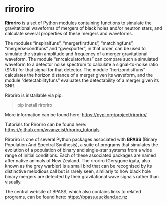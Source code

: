 # riroriro

**Riroriro** is a set of Python modules containing functions to simulate the gravitational waveforms of mergers of black holes and/or neutron stars, and calculate several properties of these mergers and waveforms.

The modules “inspiralfuns”, “mergerfirstfuns”, “matchingfuns”, “mergersecondfuns” and “gwexporter”, in that order, can be used to simulate the strain amplitude and frequency of a merger gravitational waveform. The module “snrcalculatorfuns” can compare such a simulated waveform to a detector noise spectrum to calculate a signal-to-noise ratio (SNR) for that signal for that detector. The module “horizondistfuns” calculates the horizon distance of a merger given its waveform, and the module “detectabilityfuns” evaluates the detectability of a merger given its SNR.

Riroriro is installable via pip:

> pip install riroriro

More information can be found here: https://pypi.org/project/riroriro/

Tutorials for Riroriro can be found here: https://github.com/wvanzeist/riroriro_tutorials

Riroriro is one of several Python packages associated with **BPASS** (Binary Population And Spectral Synthesis), a suite of programs that simulates the evolution of a population of binary and single-star systems from a wide range of initial conditions. Each of these associated packages are named after native animals of New Zealand. The riroriro (Gerygone igata, also known as the grey warbler) is a small bird that can be recognised by its distinctive melodious call but is rarely seen, similarly to how black hole binary mergers are detected by their gravitational wave signals rather than visually.

The central website of BPASS, which also contains links to related programs, can be found here: https://bpass.auckland.ac.nz
